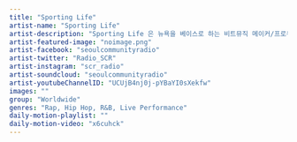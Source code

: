 ```yaml
---
title: "Sporting Life"	
artist-name: "Sporting Life"	
artist-description: "Sporting Life 은 뉴욕을 베이스로 하는 비트뮤직 메이커/프로듀서다. 레이블 XL Recordings 의 랩 그룹인 Ratking 의 프로듀서로, 라이브 퍼포먼스를 통해 신선한 트랙들을 만들고 있다. Rap, Hip Hop, R&B 등의 장르를 다루고 실력있는 아티스트들 - Actress, Dev Hynes, Wiki, Novelist, Evy Jane, Dean Blunt, Galcher Lustwerk 와 협업하기도하였다."	
artist-featured-image: "noimage.png"	
artist-facebook: "seoulcommunityradio"	
artist-twitter: "Radio_SCR"	
artist-instagram: "scr_radio"	
artist-soundcloud: "seoulcommunityradio"	
artist-youtubeChannelID: "UCUjB4nj0j-pYBaYI0sXekfw"	
images: ""	
group: "Worldwide"	
genres: "Rap, Hip Hop, R&B, Live Performance"	
daily-motion-playlist: ""	
daily-motion-video: "x6cuhck"		
---
```


